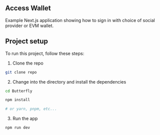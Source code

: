## Access Wallet

Example Next.js application showing how to sign in with choice of social provider or EVM wallet.

## Project setup

To run this project, follow these steps:

1. Clone the repo

```sh
git clone repo
```

2.  Change into the directory and install the dependencies

```sh
cd Butterfly

npm install

# or yarn, pnpm, etc...
```

3. Run the app

```sh
npm run dev
```